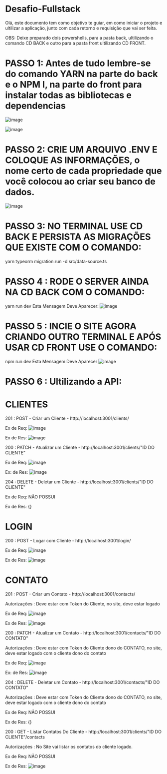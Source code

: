 
﻿
 # Desafio-Fullstack


Olá, este documento tem como objetivo te guiar, em como iniciar o projeto e ultilizar a aplicação, junto com cada retorno e requisição que vai ser feita.

OBS: Deixe preparado dois powershells, para a pasta back, ultilizando o comando CD BACK e outro para a pasta front ultilizando CD FRONT.

# PASSO 1: Antes de tudo lembre-se do comando YARN na parte do back e o NPM I, na parte do front para instalar todas as bibliotecas e dependencias

![image](https://user-images.githubusercontent.com/100230592/229816273-cbda994a-663a-448b-b13c-924a28146600.png)

![image](https://user-images.githubusercontent.com/100230592/229816328-0fd78dac-e0f7-4bf5-b2af-5ee1c12bcb8b.png)


# PASSO 2: CRIE UM ARQUIVO .ENV E COLOQUE AS INFORMAÇÕES, o nome certo de cada propriedade que você colocou ao criar seu banco de dados.

![image](https://user-images.githubusercontent.com/100230592/229081105-a7f41e2d-e5e6-4755-b1c0-f0ec11ac09d0.png)

# PASSO 3: NO TERMINAL USE CD BACK E PERSISTA AS MIGRAÇÕES QUE EXISTE COM O COMANDO: 
  yarn typeorm migration:run -d src/data-source.ts
  
# PASSO 4 : RODE O SERVER AINDA NA CD BACK COM O COMANDO: 
yarn run dev
Esta Mensagem Deve Aparecer: 
![image](https://user-images.githubusercontent.com/100230592/229082463-5f9aa3de-980f-4fc9-b690-d4cba826c885.png)

# PASSO 5 : INCIE O SITE AGORA CRIANDO OUTRO TERMINAL E APÓS USAR CD FRONT USE O COMANDO: 
npm run dev
Esta Mensagem Deve Aparecer
![image](https://user-images.githubusercontent.com/100230592/229082935-3cd1f025-42ec-4e35-9c4c-da61c8ef3fe0.png)

# PASSO 6 : Ultilizando a API: 

# CLIENTES

201 : POST - Criar um Cliente  - http://localhost:3001/clients/

Ex de Req: 
![image](https://user-images.githubusercontent.com/100230592/229083310-3c15f2fa-0de0-42c9-bc7e-d6bc0fcdbfc6.png)

Ex de Res: 
![image](https://user-images.githubusercontent.com/100230592/229083546-28e73881-7df8-4e46-8817-b7038ac0389f.png)

200 : PATCH - Atualizar um Cliente - http://localhost:3001/clients/"ID DO CLIENTE"

Ex de Req: 
![image](https://user-images.githubusercontent.com/100230592/229083893-418bd81e-45ff-4ee6-abe5-69f6419c4923.png)

Ex: de Res:
![image](https://user-images.githubusercontent.com/100230592/229083974-59bdf4d3-2027-45e4-9d4e-9c643e115d57.png)

204 : DELETE - Deletar um Cliente - http://localhost:3001/clients/"ID DO CLIENTE"

Ex de Req: 
NÃO POSSUI

Ex de Res:
{}

# LOGIN

200 : POST - Logar com Cliente - http://localhost:3001/login/

Ex de Req:
![image](https://user-images.githubusercontent.com/100230592/229084684-45dadabe-5bf4-4e18-b59f-1aa65800411c.png)

Ex de Res:
![image](https://user-images.githubusercontent.com/100230592/229084803-765813fd-492d-4784-bc62-caa239a3f242.png)

# CONTATO 

201 : POST - Criar um Contato  - http://localhost:3001/contacts/

Autorizações : Deve estar com Token do Cliente, no site, deve estar logado

Ex de Req: 
![image](https://user-images.githubusercontent.com/100230592/229085290-0ca0444c-c884-45e0-9fae-c5803293a06c.png)

Ex de Res: 
![image](https://user-images.githubusercontent.com/100230592/229085349-60517b53-eb53-464d-98f3-e0c2a25002e2.png)

200 : PATCH - Atualizar um Contato - http://localhost:3001/contacts/"ID DO CONTATO"

Autorizações : Deve estar com Token do Cliente dono do CONTATO, no site, deve estar logado com o cliente dono do contato

Ex de Req: 
![image](https://user-images.githubusercontent.com/100230592/229085776-cf93ce7f-1b88-48b6-b47a-b7853004d7a6.png)

Ex: de Res:
![image](https://user-images.githubusercontent.com/100230592/229085731-218386fa-d5bd-43e9-b4ea-35c36be40c16.png)

204 : DELETE - Deletar um Contato - http://localhost:3001/contacts/"ID DO CONTATO"

Autorizações : Deve estar com Token do Cliente dono do CONTATO, no site, deve estar logado com o cliente dono do contato

Ex de Req: 
NÂO POSSUI

Ex de Res: 
{}

200 : GET - Listar Contatos Do Cliente - http://localhost:3001/clients/"ID DO CLIENTE"/contacts

Autorizações : No Site vai listar os contatos do cliente logado.

Ex de Req: 
NÃO POSSUI

Ex de Res:
![image](https://user-images.githubusercontent.com/100230592/229086558-34b93209-bf11-46e9-9612-288d816a1f23.png)







